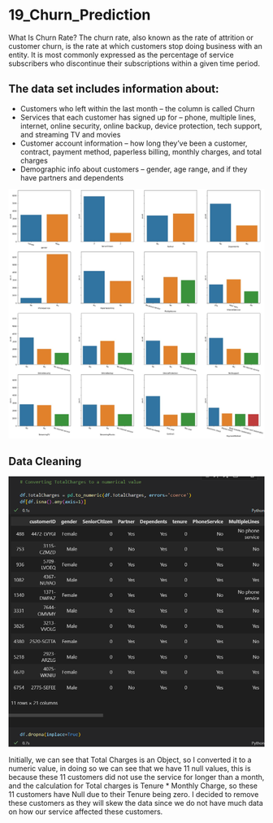 # 19_Churn_Prediction

What Is Churn Rate? The churn rate, also known as the rate of attrition or customer churn, is the rate at which customers stop doing business with an entity. It is most commonly expressed as the percentage of service subscribers who discontinue their subscriptions within a given time period.

## The data set includes information about:

- Customers who left within the last month – the column is called Churn
- Services that each customer has signed up for – phone, multiple lines, internet, online security, online backup, device protection, tech support, and streaming TV and movies
- Customer account information – how long they’ve been a customer, contract, payment method, paperless billing, monthly charges, and total charges
- Demographic info about customers – gender, age range, and if they have partners and dependents

![Overview1](https://raw.githubusercontent.com/alecngai/19_Churn_Prediction/main/Resources/Images/Overview1.jpg)

## Data Cleaning 

![Null](https://github.com/alecngai/19_Churn_Prediction/blob/main/Resources/Images/Null1.png)

Initially, we can see that Total Charges is an Object, so I converted it to a numeric value, in doing so we can see that we have 11 null values, this is because these 11 customers did not use the service for longer than a month, and the calculation 
for Total charges is Tenure * Monthly Charge, so these 11 customers have Null due to their Tenure being zero. I decided to remove these customers as they will skew the data since we do not have much data on how our service affected these customers. 